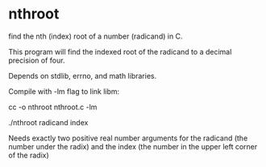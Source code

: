 # nthroot
find the nth (index) root of a number (radicand) in C.

This program will find the indexed root of the radicand to a decimal precision of four.

Depends on stdlib, errno, and math libraries.

Compile with -lm flag to link libm:

cc -o nthroot nthroot.c -lm

./nthroot radicand index

Needs exactly two positive real number arguments for the radicand (the number under the radix) and the index (the number in the upper left corner of the radix)
